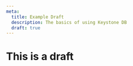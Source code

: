 ```yaml
---
meta:
  title: Example Draft
  description: The basics of using Keystone DB
  draft: true
---
```


# This is a draft

